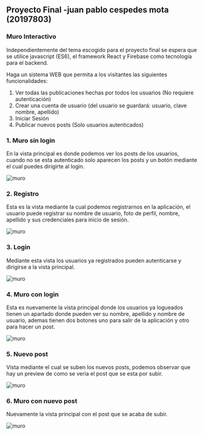 ## Proyecto Final -juan pablo cespedes mota (20197803)

### Muro Interactivo

Independientemente del tema escogido para el proyecto final se espera que se utilice javascript
(ES6), el framework React y Firebase como tecnología para el backend.

Haga un sistema WEB que permita a los visitantes las siguientes funcionalidades:

1. Ver todas las publicaciones hechas por todos los usuarios (No requiere autenticación)
2. Crear una cuenta de usuario (del usuario se guardará: usuario, clave nombre, apellido)
3. Iniciar Sesión
4. Publicar nuevos posts (Solo usuarios autenticados)

### 1. Muro sin login

En la vista principal es donde podemos ver los posts de los usuarios, cuando no se esta autenticado solo aparecen los posts y un botón mediante el cual puedes dirigirte al login.

![muro](./public/img/Muro-not-loging.png)

### 2. Registro

Esta es la vista mediante la cual podemos registrarnos en la aplicación, el usuario puede registrar su nombre de usuario, foto de perfil, nombre, apellido y sus credenciales para inicio de sesión.

![muro](./public/img/Registro.png)

### 3. Login

Mediante esta vista los usuarios ya registrados pueden autenticarse y dirigirse a la vista principal.

![muro](./public/img/Login.png)

### 4. Muro con login

Esta es nuevamente la vista principal donde los usuarios ya logueados tienen un apartado donde pueden ver su nombre, apellido y nombre de usuario, ademas tienen dos botones uno para salir de la aplicación y otro para hacer un post.

![muro](./public/img/Muro-login.png)

### 5. Nuevo post

Vista mediante el cual se suben los nuevos posts, podemos observar que hay un preview de como se veria el post que se esta por subir.

![muro](./public/img/New-post.png)

### 6. Muro con nuevo post

Nuevamente la vista principal con el post que se acaba de subir.

![muro](./public/img/Muro-new-post.png)
